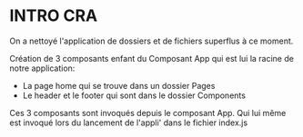 # INTRO CRA

On a nettoyé l'application de dossiers et de fichiers superflus à ce moment.

Création de 3 composants enfant du Composant App qui est lui la racine de notre application:
- La page home qui se trouve dans un dossier Pages
- Le header et le footer qui sont dans le dossier Components

Ces 3 composants sont invoqués depuis le composant App.
Qui lui même est invoqué lors du lancement de l'appli' dans le fichier index.js

